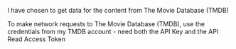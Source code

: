 I have chosen to get data for the content from The Movie Database (TMDB)

To make network requests to The Movie Database (TMDB), use the credentials from my TMDB account - need both the API Key and the API Read Access Token
